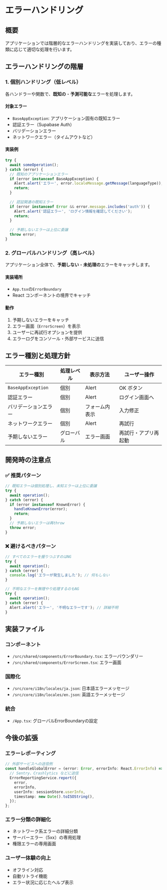# エラーハンドリング

## 概要
アプリケーションでは階層的なエラーハンドリングを実装しており、エラーの種類に応じて適切な処理を行います。

## エラーハンドリングの階層

### 1. 個別ハンドリング（低レベル）
各ハンドラーや関数で、**既知の**・**予測可能な**エラーを処理します。

#### 対象エラー
- `BaseAppException`: アプリケーション固有の既知エラー
- 認証エラー（Supabase Auth）
- バリデーションエラー
- ネットワークエラー（タイムアウトなど）

#### 実装例
```typescript
try {
  await someOperation();
} catch (error) {
  // 既知のアプリケーションエラー
  if (error instanceof BaseAppException) {
    Alert.alert('エラー', error.localeMessage.getMessage(languageType));
    return;
  }
  
  // 認証関連の既知エラー
  if (error instanceof Error && error.message.includes('auth')) {
    Alert.alert('認証エラー', 'ログイン情報を確認してください');
    return;
  }
  
  // 予期しないエラーは上位に委譲
  throw error;
}
```

### 2. グローバルハンドリング（高レベル）
アプリケーション全体で、**予期しない**・**未処理の**エラーをキャッチします。

#### 実装場所
- `App.tsx`の`ErrorBoundary`
- React コンポーネントの境界でキャッチ

#### 動作
1. 予期しないエラーをキャッチ
2. エラー画面（`ErrorScreen`）を表示
3. ユーザーに再試行オプションを提供
4. エラーログをコンソール・外部サービスに送信

## エラー種別と処理方針

| エラー種別 | 処理レベル | 表示方法 | ユーザー操作 |
|-----------|-----------|---------|------------|
| `BaseAppException` | 個別 | Alert | OK ボタン |
| 認証エラー | 個別 | Alert | ログイン画面へ |
| バリデーションエラー | 個別 | フォーム内表示 | 入力修正 |
| ネットワークエラー | 個別 | Alert | 再試行 |
| 予期しないエラー | グローバル | エラー画面 | 再試行・アプリ再起動 |

## 開発時の注意点

### ✅ 推奨パターン
```typescript
// 既知エラーは個別処理し、未知エラーは上位に委譲
try {
  await operation();
} catch (error) {
  if (error instanceof KnownError) {
    handleKnownError(error);
    return;
  }
  // 予期しないエラーは再throw
  throw error;
}
```

### ❌ 避けるべきパターン
```typescript
// すべてのエラーを握りつぶすのはNG
try {
  await operation();
} catch (error) {
  console.log('エラーが発生しました'); // 何もしない
}

// 不明なエラーを無理やり処理するのもNG
try {
  await operation();
} catch (error) {
  Alert.alert('エラー', '不明なエラーです'); // 詳細不明
}
```

## 実装ファイル

### コンポーネント
- `/src/shared/components/ErrorBoundary.tsx`: エラーバウンダリー
- `/src/shared/components/ErrorScreen.tsx`: エラー画面

### 国際化
- `/src/core/i18n/locales/ja.json`: 日本語エラーメッセージ
- `/src/core/i18n/locales/en.json`: 英語エラーメッセージ

### 統合
- `/App.tsx`: グローバルErrorBoundaryの設定

## 今後の拡張

### エラーレポーティング
```typescript
// 外部サービスへの送信例
const handleGlobalError = (error: Error, errorInfo: React.ErrorInfo) => {
  // Sentry、Crashlytics などに送信
  ErrorReportingService.report({
    error,
    errorInfo,
    userInfo: sessionStore.userInfo,
    timestamp: new Date().toISOString(),
  });
};
```

### エラー分類の詳細化
- ネットワーク系エラーの詳細分類
- サーバーエラー（5xx）の専用処理
- 権限エラーの専用画面

### ユーザー体験の向上
- オフライン対応
- 自動リトライ機能
- エラー状況に応じたヘルプ表示
